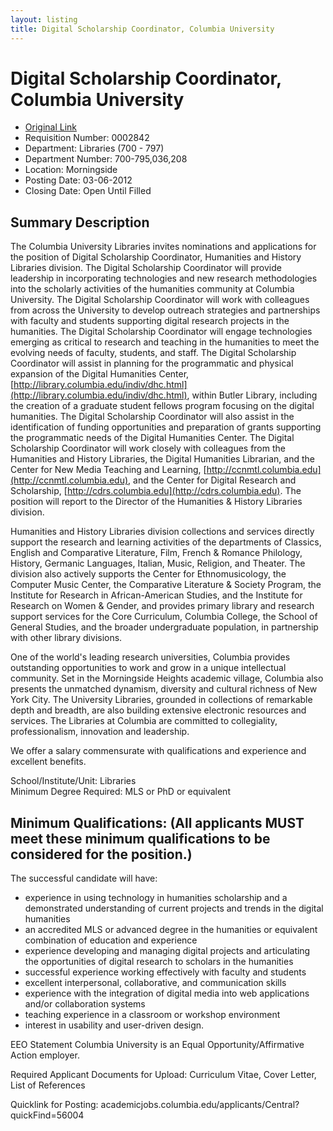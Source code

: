 ```yaml
---
layout: listing
title: Digital Scholarship Coordinator, Columbia University
---
```


# Digital Scholarship Coordinator, Columbia University

*  [Original Link](http://academicjobs.columbia.edu/applicants/Central?quickFind=56004)
* Requisition Number: 0002842
* Department: Libraries (700 - 797)
* Department Number: 700-795,036,208
* Location: Morningside
* Posting Date: 03-06-2012  
* Closing Date: Open Until Filled

## Summary Description
The Columbia University Libraries invites nominations and applications for the position of Digital Scholarship Coordinator, Humanities and History Libraries division. The Digital Scholarship Coordinator will provide leadership in incorporating technologies and new research methodologies into the scholarly activities of the humanities community at Columbia University. The Digital Scholarship Coordinator will work with colleagues from across the University to develop outreach strategies and partnerships with faculty and students supporting digital research projects in the humanities. The Digital Scholarship Coordinator will engage technologies emerging as critical to research and teaching in the humanities to meet the evolving needs of faculty, students, and staff. The Digital Scholarship Coordinator will assist in planning for the programmatic and physical expansion of the Digital Humanities Center, [http://library.columbia.edu/indiv/dhc.html](http://library.columbia.edu/indiv/dhc.html), within Butler Library, including the creation of a graduate student fellows program focusing on the digital humanities. The Digital Scholarship Coordinator will also assist in the identification of funding opportunities and preparation of grants supporting the programmatic needs of the Digital Humanities Center. The Digital Scholarship Coordinator will work closely with colleagues from the Humanities and History Libraries, the Digital Humanities Librarian, and the Center for New Media Teaching and Learning, [http://ccnmtl.columbia.edu](http://ccnmtl.columbia.edu), and the Center for Digital Research and Scholarship, [http://cdrs.columbia.edu](http://cdrs.columbia.edu). The position will report to the Director of the Humanities & History Libraries division. 

Humanities and History Libraries division collections and services directly support the research and learning activities of the departments of Classics, English and Comparative Literature, Film, French & Romance Philology, History, Germanic Languages, Italian, Music, Religion, and Theater. The division also actively supports the Center for Ethnomusicology, the Computer Music Center, the Comparative Literature & Society Program, the Institute for Research in African-American Studies, and the Institute for Research on Women & Gender, and provides primary library and research support services for the Core Curriculum, Columbia College, the School of General Studies, and the broader undergraduate population, in partnership with other library divisions. 

One of the world's leading research universities, Columbia provides outstanding opportunities to work and grow in a unique intellectual community. Set in the Morningside Heights academic village, Columbia also presents the unmatched dynamism, diversity and cultural richness of New York City. The University Libraries, grounded in collections of remarkable depth and breadth, are also building extensive electronic resources and services. The Libraries at Columbia are committed to collegiality, professionalism, innovation and leadership. 

We offer a salary commensurate with qualifications and experience and excellent benefits.  

School/Institute/Unit:	 Libraries  
Minimum Degree Required:	MLS or PhD or equivalent  

## Minimum Qualifications: (All applicants MUST meet these minimum qualifications to be considered for the position.)
The successful candidate will have: 
* experience in using technology in humanities scholarship and a demonstrated understanding of current projects and trends in the digital humanities 
* an accredited MLS or advanced degree in the humanities or equivalent combination of education and experience 
* experience developing and managing digital projects and articulating the opportunities of digital research to scholars in the humanities 
* successful experience working effectively with faculty and students 
* excellent interpersonal, collaborative, and communication skills 
* experience with the integration of digital media into web applications and/or collaboration systems 
* teaching experience in a classroom or workshop environment 
* interest in usability and user-driven design.  

EEO Statement	 Columbia University is an Equal Opportunity/Affirmative Action employer.  

Required Applicant Documents for Upload:	Curriculum Vitae, Cover Letter, List of References

Quicklink for Posting:	 academicjobs.columbia.edu/applicants/Central?quickFind=56004